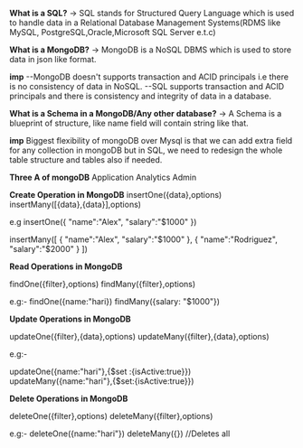 **What is a SQL?**
-> SQL stands for Structured Query Language which is used to handle data in a Relational Database Management Systems(RDMS like MySQL, PostgreSQL,Oracle,Microsoft SQL Server e.t.c)

**What is a MongoDB?**
-> MongoDB is a NoSQL DBMS which is used to store data in json like format.


**imp**
--MongoDB doesn't supports transaction and ACID principals i.e there is no consistency of data in NoSQL.
--SQL supports transaction and ACID principals and there is consistency and integrity of data in a database.



**What is a Schema in a MongoDB/Any other database?**
-> A Schema is a blueprint of structure, like name field will contain string like that.


**imp**
Biggest flexibility of mongoDB over Mysql is that we can add extra field for any collection in mongoDB but in SQL, we need to redesign the whole table structure and tables also if needed.



**Three A of mongoDB**
Application
Analytics
Admin


**Create Operation in MongoDB**
insertOne({data},options)
insertMany([{data},{data}],options)

e.g
insertOne({
    "name":"Alex",
    "salary":"$1000"
})

insertMany([
    {
    "name":"Alex",
    "salary":"$1000"
    },
    {
    "name":"Rodriguez",
    "salary":"$2000"
    }
])



**Read Operations in MongoDB**

findOne({filter},options)
findMany({filter},options)


e.g:- 
findOne({name:"hari})
findMany({salary: "$1000"})


**Update Operations in MongoDB**

updateOne({filter},{data},options)
updateMany({filter},{data},options)

e.g:-

updateOne({name:"hari"},{$set :{isActive:true}})
updateMany({name:"hari"},{$set:{isActive:true}})

<!-- Here $set is a atomic operator -->


**Delete Operations in MongoDB**

deleteOne({filter},options)
deleteMany({filter},options)

e.g:-
deleteOne({name:"hari"})
deleteMany({}) //Deletes all